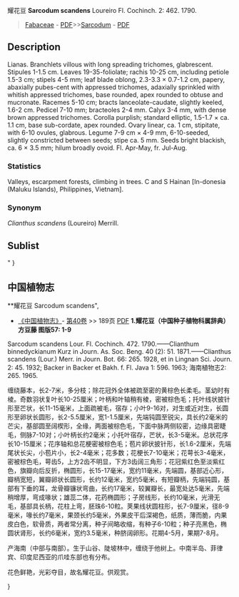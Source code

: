 耀花豆 **Sarcodum scandens** Loureiro Fl. Cochinch. 2: 462. 1790.

> [Fabaceae](http://www.iplant.cn/info/Fabaceae?t=foc) - [PDF](http://www.iplant.cn/foc/pdf/Fabaceae.pdf)>>[Sarcodum](http://www.iplant.cn/info/Sarcodum?t=foc) - [PDF](http://www.iplant.cn/foc/pdf/Sarcodum.pdf)

## Description

Lianas. Branchlets villous with long spreading trichomes, glabrescent. Stipules 1-1.5 cm. Leaves 19-35-foliolate; rachis 10-25 cm, including petiole 1.5-3 cm; stipels 4-5 mm; leaf blade oblong, 2.3-3.3 × 0.7-1.2 cm, papery, abaxially pubes-cent with appressed trichomes, adaxially sprinkled with whitish appressed trichomes, base rounded, apex rounded to obtuse and mucronate. Racemes 5-10 cm; bracts lanceolate-caudate, slightly keeled, 1.6-2 cm. Pedicel 7-10 mm; bracteoles 2-4 mm. Calyx 3-4 mm, with dense brown appressed trichomes. Corolla purplish; standard elliptic, 1.5-1.7 × ca. 1.1 cm, base sub-cordate, apex rounded. Ovary linear, ca. 1 cm, stipitate, with 6-10 ovules, glabrous. Legume 7-9 cm × 4-9 mm, 6-10-seeded, slightly constricted between seeds; stipe ca. 5 mm. Seeds bright blackish, ca. 6 × 3.5 mm; hilum broadly ovoid. Fl. Apr-May, fr. Jul-Aug.

### Statistics
Valleys, escarpment forests, climbing in trees. C and S Hainan [In-donesia (Maluku Islands), Philippines, Vietnam].

### Synonym
*Clianthus scandens* (Loureiro) Merrill.


## Sublist
"
}
## 中国植物志

**耀花豆 Sarcodum scandens",


* [《中国植物志》](http://www.iplant.cn/frps)- [第40卷](http://www.iplant.cn/frps/vol/40) >> 189页 [PDF](http://www.iplant.cn/frps/pdf/40/189.PDF)
**1.耀花豆（中国种子植物科属辞典）方豆藤 图版57: 1-9**

Sarcodum scandens Lour. Fl. Cochinch. 472. 1790.——Clianthum binnedyckianum Kurz in Journ. As. Soc. Beng. 40 (2): 51. 1871.——Clianthus scandens (Lour.) Merr. in Journ. Bot. 66: 265. 1928, et in Lingnan Sci. Journ. 2: 45. 1932; Backer in Backer et Bakh. f. Fl. Java 1: 596. 1963; 海南植物志2: 265. 1965.

缠绕藤本，长2-7米，多分枝；除花冠外全体被疏至密的黄棕色长柔毛。茎幼时有棱。奇数羽状复叶长10-25厘米；叶柄和叶轴稍有棱，密被棕色毛；托叶线状披针形至芒状，长11-15毫米，上面疏被毛，宿存；小叶9-16对，对生或近对生，长圆形至卵状长圆形，长2-5.5厘米，宽1-1.5厘米，先端钝圆至锐尖，具长约2毫米的芒尖，基部圆至阔楔形，全缘，两面被棕色毛，下面中脉两侧较密，边缘具密睫毛，侧脉7-10对；小叶柄长约2毫米；小托叶宿存，芒状，长3-5毫米。总状花序长10-15厘米；花序轴和总花梗密被棕色毛；苞片卵状披针形，长1.6-2厘米，先端尾状长尖，小苞片小，长2-4毫米；花多数；花梗长7-10毫米；花萼长3-4毫米，密被棕色毛，萼齿5，上方2齿不明显，下方3齿阔三角形；花冠紫红色至淡紫红色，旗瓣向后反折，椭圆形，长15-17毫米，宽约11毫米，先端圆，基部近心形，瓣柄宽短，翼瓣卵状长圆形，长约12毫米，宽约5毫米，有短瓣柄，先端钝圆，基部有下垂的耳，龙骨瓣镰状弯曲，长约17毫米，较翼瓣长，最宽处达5毫米，先端稍增厚，弯成喙状；雄蕊二体，花药椭圆形；子房线形，长约10毫米，光滑无毛，基部具长柄，花柱上弯，胚珠6-10粒。荚果线状圆柱形，长7-9厘米，径8-9毫米，喙长约7毫米，果颈长约5毫米，外果皮干后深褐色，纸质，薄而脆，内果皮白色，软骨质，两者常分离，种子间略收缩，有种子6-10粒；种子亮黑色，椭圆状肾形，长约6毫米，宽约3.5毫米，种脐阔卵形。花期4-5月，果期7-8月。

产海南（中部与南部）。生于山谷、陡坡林中，缠绕于他树上。中南半岛、菲律宾、印度尼西亚的爪哇东部也有分布。

花色鲜艳，光彩夺目，故名耀花豆。供观赏。

}